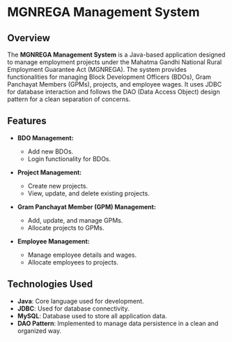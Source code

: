 # MGNREGA Management System

## Overview
The **MGNREGA Management System** is a Java-based application designed to manage employment projects under the Mahatma Gandhi National Rural Employment Guarantee Act (MGNREGA). The system provides functionalities for managing Block Development Officers (BDOs), Gram Panchayat Members (GPMs), projects, and employee wages. It uses JDBC for database interaction and follows the DAO (Data Access Object) design pattern for a clean separation of concerns.

## Features
- **BDO Management:**
  - Add new BDOs.
  - Login functionality for BDOs.
  
- **Project Management:**
  - Create new projects.
  - View, update, and delete existing projects.

- **Gram Panchayat Member (GPM) Management:**
  - Add, update, and manage GPMs.
  - Allocate projects to GPMs.

- **Employee Management:**
  - Manage employee details and wages.
  - Allocate employees to projects.

## Technologies Used
- **Java**: Core language used for development.
- **JDBC**: Used for database connectivity.
- **MySQL**: Database used to store all application data.
- **DAO Pattern**: Implemented to manage data persistence in a clean and organized way.
